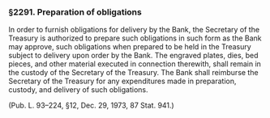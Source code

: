 ### §2291. Preparation of obligations ###

In order to furnish obligations for delivery by the Bank, the Secretary of the Treasury is authorized to prepare such obligations in such form as the Bank may approve, such obligations when prepared to be held in the Treasury subject to delivery upon order by the Bank. The engraved plates, dies, bed pieces, and other material executed in connection therewith, shall remain in the custody of the Secretary of the Treasury. The Bank shall reimburse the Secretary of the Treasury for any expenditures made in preparation, custody, and delivery of such obligations.

(Pub. L. 93–224, §12, Dec. 29, 1973, 87 Stat. 941.)